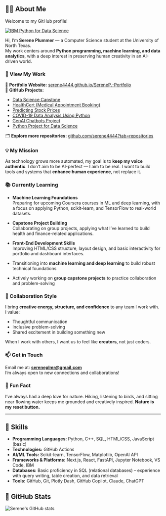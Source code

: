 ## 👨‍💻 About Me

Welcome to my GitHub profile!

[![IBM Python for Data Science](https://images.credly.com/size/110x110/images/169512d3-cef6-43e3-bec8-e6af2723a076/image.png)](https://www.credly.com/badges/79f5a6d2-612e-4ef2-ae20-186168434e42/public_url)

Hi, I’m **Serene Plummer** — a Computer Science student at the University of North Texas.  
My work centers around **Python programming, machine learning, and data analytics**, with a deep interest in preserving human creativity in an AI-driven world.

### 💼 View My Work  
🔗 **Portfolio Website:** [serene4444.github.io/SereneP.-Portfolio](https://serene4444.github.io/SereneP.-Portfolio/)  
📁 **GitHub Projects:**  
- [Data Science Capstone](https://github.com/serene4444/Data-Science-Capstone)  
- [HealthCert (Medical Appointment Booking)](https://github.com/serene4444/Medical-Appointment-Booking)  
- [Predicting Stock Prices](https://github.com/serene4444/Prediciting-Stock-Prices)  
- [COVID-19 Data Analysis Using Python](https://github.com/serene4444/COVID19-Data-Analysis-Using-Python)  
- [GenAI Chatbots Project](https://github.com/serene4444/GenAI-Chatbots-Project)  
- [Python Project for Data Science](https://github.com/serene4444/Python-Project-for-Data-Science)

🗂️ **Explore more repositories:** [github.com/serene4444?tab=repositories](https://github.com/serene4444?tab=repositories)

### 💡 My Mission  
As technology grows more automated, my goal is to **keep my voice authentic**. I don’t aim to be AI-perfect — I aim to be real. I want to build tools and systems that **enhance human experience**, not replace it.

### 📚 Currently Learning  
-  **Machine Learning Foundations**  
  Preparing for upcoming Coursera courses in ML and deep learning, with a focus on applying Python, scikit-learn, and TensorFlow to real-world datasets.

- **Capstone Project Building**  
  Collaborating on group projects, applying what I’ve learned to build health and finance-related applications.

- **Front-End Development Skills**  
  Improving HTML/CSS structure, layout design, and basic interactivity for portfolio and dashboard interfaces.

- Transitioning into **machine learning and deep learning** to build robust technical foundations  
- Actively working on **group capstone projects** to practice collaboration and problem-solving

### 🤝 Collaboration Style  
I bring **creative energy, structure, and confidence** to any team I work with. I value:
- Thoughtful communication  
- Inclusive problem-solving  
- Shared excitement in building something new  

When I work with others, I want us to feel like **creators**, not just coders.

### 📫 Get in Touch  
Email me at: **sereneplmr@gmail.com**  
I’m always open to new connections and collaborations!

### 🌿 Fun Fact  
I’ve always had a deep love for nature. Hiking, listening to birds, and sitting near flowing water keeps me grounded and creatively inspired. **Nature is my reset button.**

---

## 🌟 Skills

- **Programming Languages:** Python, C++, SQL, HTML/CSS, JavaScript (basic)  
- **Technologies:** GitHub Actions  
- **AI/ML Tools:** Scikit-learn, TensorFlow, Matplotlib, OpenAI API  
- **Frameworks & Platforms:** Next.js, React, FastAPI, Jupyter Notebook, VS Code, IBM  
- **Databases:** Basic proficiency in SQL (relational databases) – experience with query writing, table creation, and data retrieval  
- **Tools:** GitHub, Git, Plotly Dash, GitHub Copilot, Claude, ChatGPT

## 🌟 GitHub Stats

![Serene's GitHub stats](https://github-readme-stats.vercel.app/api?username=serene4444&show_icons=true&theme=radical)

<!---
sereneplummerr/sereneplummerr is a ✨ special ✨ repository because its `README.md` (this file) appears on your GitHub profile.
You can click the Preview link to take a look at your changes.
--->
